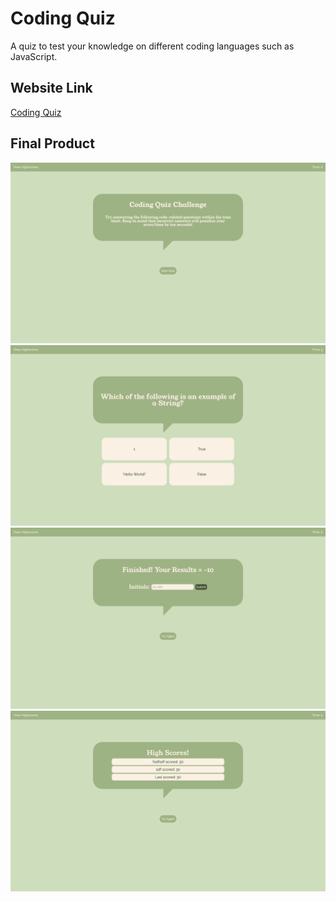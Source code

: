 # Coding Quiz
A quiz to test your knowledge on different coding languages such as JavaScript.

## Website Link
[Coding Quiz](https://alexismenendez.github.io/coding-quiz/)

## Final Product
![final](./assets/images/screenshot-1.png)![final](./assets/images/screenshot-2.png)![final](./assets/images/screenshot-3.png)![final](./assets/images/screenshot-4.png)
